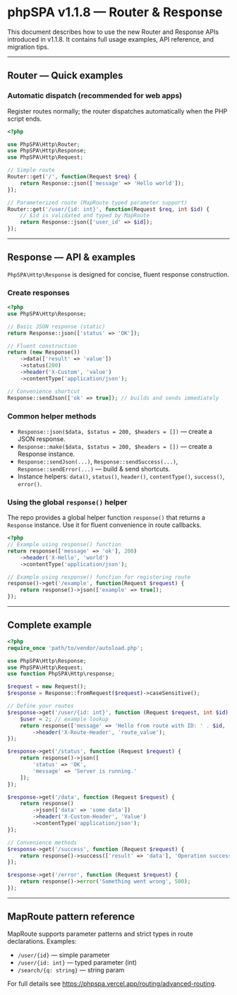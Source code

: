 # phpSPA v1.1.8 — Router & Response

This document describes how to use the new Router and Response APIs introduced in v1.1.8. It contains full usage examples, API reference, and migration tips.

---

## Router — Quick examples

### Automatic dispatch (recommended for web apps)

Register routes normally; the router dispatches automatically when the PHP script ends.

```php
<?php

use PhpSPA\Http\Router;
use PhpSPA\Http\Response;
use PhpSPA\Http\Request;

// Simple route
Router::get('/', function(Request $req) {
    return Response::json(['message' => 'Hello world']);
});

// Parameterized route (MapRoute typed parameter support)
Router::get('/user/{id: int}', function(Request $req, int $id) {
    // $id is validated and typed by MapRoute
    return Response::json(['user_id' => $id]);
});
```

---

## Response — API & examples

`PhpSPA\Http\Response` is designed for concise, fluent response construction.

### Create responses

```php
<?php
use PhpSPA\Http\Response;

// Basic JSON response (static)
return Response::json(['status' => 'OK']);

// Fluent construction
return (new Response())
    ->data(['result' => 'value'])
    ->status(200)
    ->header('X-Custom', 'value')
    ->contentType('application/json');

// Convenience shortcut
Response::sendJson(['ok' => true]); // builds and sends immediately
```

### Common helper methods

- `Response::json($data, $status = 200, $headers = [])` — create a JSON response.
- `Response::make($data, $status = 200, $headers = [])` — create a Response instance.
- `Response::sendJson(...)`, `Response::sendSuccess(...)`, `Response::sendError(...)` — build & send shortcuts.
- Instance helpers: `data()`, `status()`, `header()`, `contentType()`, `success()`, `error()`.

### Using the global `response()` helper

The repo provides a global helper function `response()` that returns a `Response` instance. Use it for fluent convenience in route callbacks.

```php
<?php
// Example using response() function
return response(['message' => 'ok'], 200)
    ->header('X-Hello', 'world')
    ->contentType('application/json');

// Example using response() function for registering route
response()->get('/example', function(Request $request) {
    return response()->json(['example' => true]);
});
```

---

## Complete example

```php
<?php
require_once 'path/to/vendor/autoload.php';

use PhpSPA\Http\Response;
use PhpSPA\Http\Request;
use function PhpSPA\Http\response;

$request = new Request();
$response = Response::fromRequest($request)->caseSensitive();

// Define your routes
$response->get('/user/{id: int}', function (Request $request, int $id) {
    $user = 2; // example lookup
    return response(['message' => 'Hello from route with ID: ' . $id, 'data' => $user], 200)
        ->header('X-Route-Header', 'route_value');
});

$response->get('/status', function (Request $request) {
    return response()->json([
        'status' => 'OK',
        'message' => 'Server is running.'
    ]);
});

$response->get('/data', function (Request $request) {
    return response()
        ->json(['data' => 'some data'])
        ->header('X-Custom-Header', 'Value')
        ->contentType('application/json');
});

// Convenience methods
$response->get('/success', function (Request $request) {
    return response()->success(['result' => 'data'], 'Operation successful');
});

$response->get('/error', function (Request $request) {
    return response()->error('Something went wrong', 500);
});
```

---

## MapRoute pattern reference

MapRoute supports parameter patterns and strict types in route declarations. Examples:

- `/user/{id}` — simple parameter
- `/user/{id: int}` — typed parameter (int)
- `/search/{q: string}` — string param

For full details see https://phpspa.vercel.app/routing/advanced-routing.

